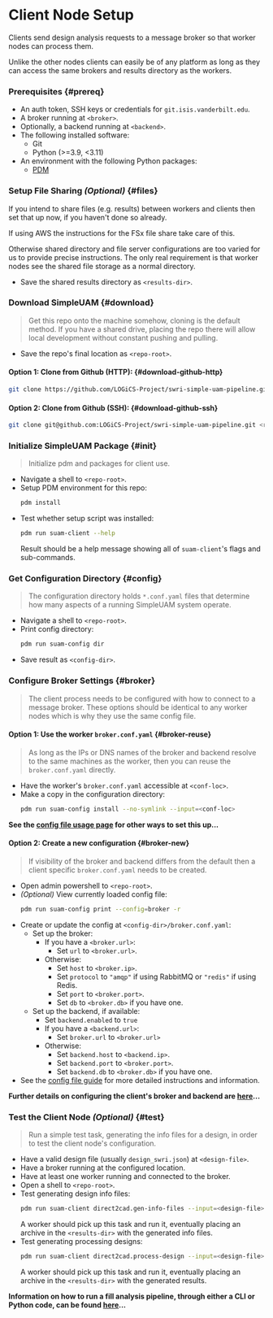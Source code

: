 # Client Node Setup

Clients send design analysis requests to a message broker so that worker
nodes can process them.

Unlike the other nodes clients can easily be of any platform as long as they
can access the same brokers and results directory as the workers.

### Prerequisites {#prereq}

- An auth token, SSH keys or credentials for `git.isis.vanderbilt.edu`.
- A broker running at `<broker>`.
- Optionally, a backend running at `<backend>`.
- The following installed software:
    - Git
    - Python (>=3.9, <3.11)
- An environment with the following Python packages:
    - [PDM](https://pdm.fming.dev/latest/)

### Setup File Sharing *(Optional)* {#files}

If you intend to share files (e.g. results) between workers and clients then
set that up now, if you haven't done so already.

If using AWS the instructions for the FSx file share take care of this.

Otherwise shared directory and file server configurations are too varied for us
to provide precise instructions.
The only real requirement is that worker nodes see the shared file storage as
a normal directory.

- Save the shared results directory as `<results-dir>`.

### Download SimpleUAM {#download}

> Get this repo onto the machine somehow, cloning is the default method.
> If you have a shared drive, placing the repo there will allow local development
> without constant pushing and pulling.

- Save the repo's final location as `<repo-root>`.

#### **Option 1:** Clone from Github (HTTP): {#download-github-http}

```bash
git clone https://github.com/LOGiCS-Project/swri-simple-uam-pipeline.git <repo-root>
```

#### **Option 2:** Clone from Github (SSH): {#download-github-ssh}

```bash
git clone git@github.com:LOGiCS-Project/swri-simple-uam-pipeline.git <repo-root>
```

### Initialize SimpleUAM Package {#init}

> Initialize pdm and packages for client use.

- Navigate a shell to `<repo-root>`.
- Setup PDM environment for this repo:
  ```bash
  pdm install
  ```
- Test whether setup script was installed:
  ```bash
  pdm run suam-client --help
  ```
  Result should be a help message showing all of `suam-client`'s flags and
  sub-commands.

### Get Configuration Directory {#config}

> The configuration directory holds `*.conf.yaml` files that determine how
> many aspects of a running SimpleUAM system operate.

- Navigate a shell to `<repo-root>`.
- Print config directory:
  ```bash
  pdm run suam-config dir
  ```
- Save result as `<config-dir>`.

### Configure Broker Settings {#broker}

> The client process needs to be configured with how to connect to a
> message broker.
> These options should be identical to any worker nodes which is why they
> use the same config file.

#### **Option 1:** Use the worker `broker.conf.yaml` {#broker-reuse}

> As long as the IPs or DNS names of the broker and backend resolve to the
> same machines as the worker, then you can reuse the `broker.conf.yaml`
> directly.

- Have the worker's `broker.conf.yaml` accessible at `<conf-loc>`.
- Make a copy in the configuration directory:
  ```bash
  pdm run suam-config install --no-symlink --input=<conf-loc>
  ```

**See the [config file usage page](../../usage/config#cli-install) for other
ways to set this up...**

#### **Option 2**: Create a new configuration {#broker-new}

> If visibility of the broker and backend differs from the default then
> a client specific `broker.conf.yaml` needs to be created.

- Open admin powershell to `<repo-root>`.
- *(Optional)* View currently loaded config file:
  ```bash
  pdm run suam-config print --config=broker -r
  ```
- Create or update the config at `<config-dir>/broker.conf.yaml`:
    - Set up the broker:
        - If you have a `<broker.url>`:
            - Set `url` to `<broker.url>`.
        - Otherwise:
            - Set `host` to `<broker.ip>`.
            - Set `protocol` to `"amqp"` if using RabbitMQ or `"redis"` if
              using Redis.
            - Set `port` to `<broker.port>`.
            - Set `db` to `<broker.db>` if you have one.
    - Set up the backend, if available:
        - Set `backend.enabled` to `true`
        - If you have a `<backend.url>`:
            - Set `broker.url` to `<broker.url>`
        - Otherwise:
            - Set `backend.host` to `<backend.ip>`.
            - Set `backend.port` to `<broker.port>`.
            - Set `backend.db` to `<broker.db>` if you have one.
- See the [config file guide](../../usage/config#files-broker) for more detailed
  instructions and information.

**Further details on configuring the client's broker and backend are
[here](../usage/clients.md)...**

### Test the Client Node *(Optional)* {#test}

> Run a simple test task, generating the info files for a design, in order to
> test the client node's configuration.

- Have a valid design file (usually `design_swri.json`) at `<design-file>`.
- Have a broker running at the configured location.
- Have at least one worker running and connected to the broker.
- Open a shell to `<repo-root>`.
- Test generating design info files:
  ```bash
  pdm run suam-client direct2cad.gen-info-files --input=<design-file>
  ```
  A worker should pick up this task and run it, eventually placing an archive
  in the `<results-dir>` with the generated info files.
- Test generating processing designs:
  ```bash
  pdm run suam-client direct2cad.process-design --input=<design-file>
  ```
  A worker should pick up this task and run it, eventually placing an archive
  in the `<results-dir>` with the generated results.


**Information on how to run a fill analysis pipeline, through either a
CLI or Python code, can be found [here](../usage/clients.md)...**
